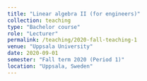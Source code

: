 ```yaml
---
title: "Linear algebra II (for engineers)"
collection: teaching
type: "Bachelor course"
role: "Lecturer"
permalink: /teaching/2020-fall-teaching-1
venue: "Uppsala University"
date: 2020-09-01
semester: "Fall term 2020 (Period 1)"
location: "Uppsala, Sweden"
---
```

